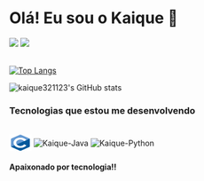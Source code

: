# Olá! Eu sou o Kaique 👋

<div> 
  <a href="https://www.linkedin.com/in/kaique-santos-a545801b9/" target="_blank"><img src="https://img.shields.io/badge/-LinkedIn-%230077B5?style=for-the-badge&logo=linkedin&logoColor=white" target="_blank"></a> 
   <a href=mailto:kaique10defevereiro@gmail.com.com><img src="https://img.shields.io/badge/-Gmail-%23333?style=for-the-badge&logo=gmail&logoColor=white" target="_blank"></a>
</div>
<br>

[![Top Langs](https://github-readme-stats.vercel.app/api/top-langs/?username=kaique321123&layout=donut&theme=radical)](https://github.com/anuraghazra/github-readme-stats)

![kaique321123's GitHub stats](https://github-readme-stats.vercel.app/api?username=kaique321123&show_icons=true&theme=radical) 


### Tecnologias que estou me desenvolvendo
<div style="display: inline_block"><br>
  <img align="center" alt="Kaique-C" height="30" width="40" src="https://raw.githubusercontent.com/devicons/devicon/master/icons/c/c-original.svg">
    <img  align="center" alt="Kaique-Java" height="30" width="40" src="https://raw.githubusercontent.com/jmnote/z-icons/master/svg/java.svg">
  <img  align="center" alt="Kaique-Python" height="30" width="40" src="https://img.icons8.com/color/144/000000/python--v1.png">
</div>

#### Apaixonado por tecnologia!!
